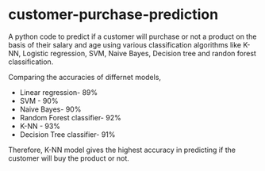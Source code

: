 # customer-purchase-prediction
 A python code to predict if a customer will purchase or not a product on the basis of their salary and age using various classification algorithms like K-NN, Logistic regression, SVM, Naive Bayes, Decision tree and randon forest classification.
 
 Comparing the accuracies of differnet models,
 * Linear regression- 89%
 * SVM - 90%
 * Naive Bayes- 90%
 * Random Forest classifier- 92%
 * K-NN - 93%
 * Decision Tree classifier- 91%
 
 Therefore, K-NN model gives the highest accuracy in predicting if the customer will buy the product or not.
